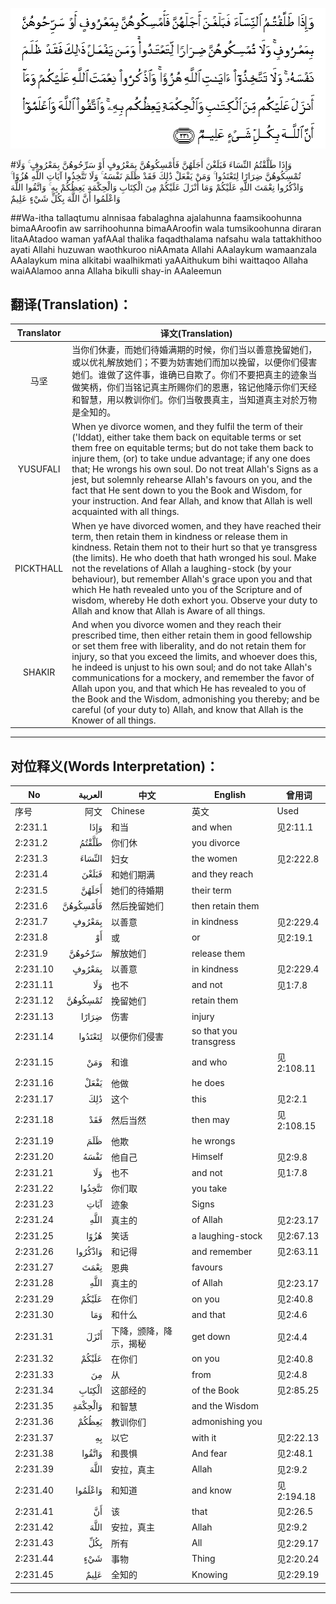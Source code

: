 ![002:231](images/002_231.gif)

#وَإِذَا طَلَّقْتُمُ النِّسَاءَ فَبَلَغْنَ أَجَلَهُنَّ فَأَمْسِكُوهُنَّ بِمَعْرُوفٍ أَوْ سَرِّحُوهُنَّ بِمَعْرُوفٍ ۚ وَلَا تُمْسِكُوهُنَّ ضِرَارًا لِتَعْتَدُوا ۚ وَمَنْ يَفْعَلْ ذَٰلِكَ فَقَدْ ظَلَمَ نَفْسَهُ ۚ وَلَا تَتَّخِذُوا آيَاتِ اللَّهِ هُزُوًا ۚ وَاذْكُرُوا نِعْمَتَ اللَّهِ عَلَيْكُمْ وَمَا أَنْزَلَ عَلَيْكُمْ مِنَ الْكِتَابِ وَالْحِكْمَةِ يَعِظُكُمْ بِهِ ۚ وَاتَّقُوا اللَّهَ وَاعْلَمُوا أَنَّ اللَّهَ بِكُلِّ شَيْءٍ عَلِيمٌ 

##Wa-itha tallaqtumu alnnisaa fabalaghna ajalahunna faamsikoohunna bimaAAroofin aw sarrihoohunna bimaAAroofin wala tumsikoohunna diraran litaAAtadoo waman yafAAal thalika faqadthalama nafsahu wala tattakhithoo ayati Allahi huzuwan waothkuroo niAAmata Allahi AAalaykum wamaanzala AAalaykum mina alkitabi waalhikmati yaAAithukum bihi waittaqoo Allaha waiAAlamoo anna Allaha bikulli shay-in AAaleemun 

## 翻译(Translation)：

| Translator | 译文(Translation)                                            |
| :--------: | ------------------------------------------------------------ |
|    马坚    | 当你们休妻，而她们待婚满期的时候，你们当以善意挽留她们，或以优礼解放她们；不要为妨害她们而加以挽留，以便你们侵害她们。谁做了这件事，谁确已自欺了。你们不要把真主的迹象当做笑柄，你们当铭记真主所赐你们的恩惠，铭记他降示你们天经和智慧，用以教训你们。你们当敬畏真主，当知道真主对於万物是全知的。 |
|  YUSUFALI  | When ye divorce women, and they fulfil the term of their ('Iddat), either take them back on equitable terms or set them free on equitable terms; but do not take them back to injure them, (or) to take undue advantage; if any one does that; He wrongs his own soul. Do not treat Allah's Signs as a jest, but solemnly rehearse Allah's favours on you, and the fact that He sent down to you the Book and Wisdom, for your instruction. And fear Allah, and know that Allah is well acquainted with all things. |
| PICKTHALL  | When ye have divorced women, and they have reached their term, then retain them in kindness or release them in kindness. Retain them not to their hurt so that ye transgress (the limits). He who doeth that hath wronged his soul. Make not the revelations of Allah a laughing-stock (by your behaviour), but remember Allah's grace upon you and that which He hath revealed unto you of the Scripture and of wisdom, whereby He doth exhort you. Observe your duty to Allah and know that Allah is Aware of all things. |
|   SHAKIR   | And when you divorce women and they reach their prescribed time, then either retain them in good fellowship or set them free with liberality, and do not retain them for injury, so that you exceed the limits, and whoever does this, he indeed is unjust to his own soul; and do not take Allah's communications for a mockery, and remember the favor of Allah upon you, and that which He has revealed to you of the Book and the Wisdom, admonishing you thereby; and be careful (of your duty to) Allah, and know that Allah is the Knower of all things. |

---

## 对位释义(Words Interpretation)：

| No   | العربية | 中文    | English | 曾用词 |
| ---- | ------: | ------- | ------- | ------ |
| 序号 |    阿文 | Chinese | 英文    | Used   |
| 2:231.1  | وَإِذَا     | 和当                   | and when               | 见2:11.1   |
| 2:231.2  | طَلَّقْتُمُ    | 你们休                 | you divorce            |            |
| 2:231.3  | النِّسَاءَ   | 妇女                   | the women              | 见2:222.8  |
| 2:231.4  | فَبَلَغْنَ    | 和她们期满             | and they reach         |            |
| 2:231.5  | أَجَلَهُنَّ    | 她们的待婚期           | their term             |            |
| 2:231.6  | فَأَمْسِكُوهُنَّ | 然后挽留她们           | then retain them       |            |
| 2:231.7  | بِمَعْرُوفٍ   | 以善意                 | in kindness            | 见2:229.4  |
| 2:231.8  | أَوْ       | 或                     | or                     | 见2:19.1   |
| 2:231.9  | سَرِّحُوهُنَّ   | 解放她们               | release them           |            |
| 2:231.10 | بِمَعْرُوفٍ   | 以善意                 | in kindness            | 见2:229.4  |
| 2:231.11 | وَلَا      | 也不                   | and not                | 见1:7.8    |
| 2:231.12 | تُمْسِكُوهُنَّ  | 挽留她们               | retain them            |            |
| 2:231.13 | ضِرَارًا    | 伤害                   | injury                 |            |
| 2:231.14 | لِتَعْتَدُوا  | 以便你们侵害           | so that you transgress |            |
| 2:231.15 | وَمَنْ      | 和谁                   | and who                | 见2:108.11 |
| 2:231.16 | يَفْعَلْ     | 他做                   | he does                |            |
| 2:231.17 | ذَٰلِكَ      | 这个                   | this                   | 见2:2.1    |
| 2:231.18 | فَقَدْ      | 然后当然               | then may               | 见2:108.15 |
| 2:231.19 | ظَلَمَ      | 他欺                   | he wrongs              |            |
| 2:231.20 | نَفْسَهُ     | 他自己                 | Himself                | 见2:9.8    |
| 2:231.21 | وَلَا      | 也不                   | and not                | 见1:7.8    |
| 2:231.22 | تَتَّخِذُوا   | 你们取                 | you take               |            |
| 2:231.23 | آيَاتِ     | 迹象                   | Signs                  |            |
| 2:231.24 |     اللَّهِ | 真主的                 | of Allah               | 见2:23.17  |
| 2:231.25 | هُزُوًا     | 笑话                   | a laughing-stock       | 见2:67.13  |
| 2:231.26 | وَاذْكُرُوا  | 和记得                 | and remember           | 见2:63.11  |
| 2:231.27 | نِعْمَتَ     | 恩典                   | favours                |            |
| 2:231.28 |     اللَّهِ | 真主的                 | of Allah               | 见2:23.17  |
| 2:231.29 | عَلَيْكُمْ    | 在你们                 | on you                 | 见2:40.8   |
| 2:231.30 | وَمَا      | 和什么                 | and that               | 见2:4.6    |
| 2:231.31 | أَنْزَلَ     | 下降，颁降，降示，揭秘 | get down               | 见2:4.4    |
| 2:231.32 | عَلَيْكُمْ    | 在你们                 | on you                 | 见2:40.8   |
| 2:231.33 | مِنَ       | 从                     | from                   | 见2:4.8    |
| 2:231.34 | الْكِتَابِ   | 这部经的        | of the Book           | 见2:85.25 |
| 2:231.35 | وَالْحِكْمَةِ  | 和智慧                 | and the Wisdom         |            |
| 2:231.36 | يَعِظُكُمْ    | 教训你们               | admonishing you        |            |
| 2:231.37 | بِهِ       | 以它                   | with it                | 见2:22.13  |
| 2:231.38 | وَاتَّقُوا   | 和畏惧                 | And fear               | 见2:48.1   |
| 2:231.39 | اللَّهَ     | 安拉，真主             | Allah                  | 见2:9.2 |
| 2:231.40 | وَاعْلَمُوا  | 和知道                 | and know               | 见2:194.18 |
| 2:231.41 | أَنَّ       | 该                     | that                   | 见2:26.5   |
| 2:231.42 | اللَّهَ     | 安拉，真主             | Allah                  | 见2:9.2 |
| 2:231.43 | بِكُلِّ      | 所有                   | All                    | 见2:29.17  |
| 2:231.44 | شَيْءٍ      | 事物                   | Thing                  | 见2:20.24  |
| 2:231.45 | عَلِيمٌ     | 全知的                 | Knowing                | 见2:29.19  |

---

